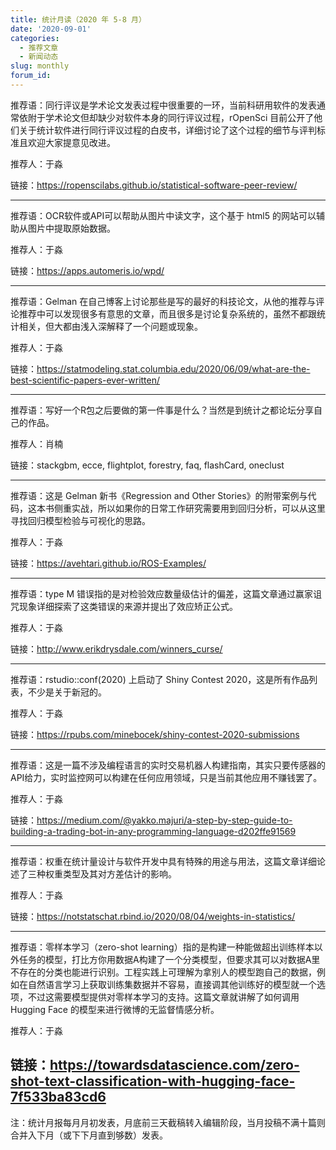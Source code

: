 ```yaml
---
title: 统计月读（2020 年 5-8 月）
date: '2020-09-01'
categories:
  - 推荐文章
  - 新闻动态
slug: monthly
forum_id: 
---
```


推荐语：同行评议是学术论文发表过程中很重要的一环，当前科研用软件的发表通常依附于学术论文但却缺少对软件本身的同行评议过程，rOpenSci 目前公开了他们关于统计软件进行同行评议过程的白皮书，详细讨论了这个过程的细节与评判标准且欢迎大家提意见改进。

推荐人：于淼

链接：https://ropenscilabs.github.io/statistical-software-peer-review/

---

推荐语：OCR软件或API可以帮助从图片中读文字，这个基于 html5 的网站可以辅助从图片中提取原始数据。

推荐人：于淼

链接：https://apps.automeris.io/wpd/

---
  
推荐语：Gelman 在自己博客上讨论那些是写的最好的科技论文，从他的推荐与评论推荐中可以发现很多有意思的文章，而且很多是讨论复杂系统的，虽然不都跟统计相关，但大都由浅入深解释了一个问题或现象。

推荐人：于淼

链接：https://statmodeling.stat.columbia.edu/2020/06/09/what-are-the-best-scientific-papers-ever-written/

---

推荐语：写好一个R包之后要做的第一件事是什么？当然是到统计之都论坛分享自己的作品。

推荐人：肖楠

链接：stackgbm, ecce, flightplot, forestry, faq, flashCard, oneclust

---

推荐语：这是 Gelman 新书《Regression and Other Stories》的附带案例与代码，这本书侧重实战，所以如果你的日常工作研究需要用到回归分析，可以从这里寻找回归模型检验与可视化的思路。

推荐人：于淼

链接：https://avehtari.github.io/ROS-Examples/

---

推荐语：type M 错误指的是对检验效应数量级估计的偏差，这篇文章通过赢家诅咒现象详细探索了这类错误的来源并提出了效应矫正公式。

推荐人：于淼

链接：http://www.erikdrysdale.com/winners_curse/

---

推荐语：rstudio::conf(2020) 上启动了 Shiny Contest 2020，这是所有作品列表，不少是关于新冠的。

推荐人：于淼

链接：https://rpubs.com/minebocek/shiny-contest-2020-submissions

---

推荐语：这是一篇不涉及编程语言的实时交易机器人构建指南，其实只要传感器的API给力，实时监控网可以构建在任何应用领域，只是当前其他应用不赚钱罢了。

推荐人：于淼

链接：https://medium.com/@yakko.majuri/a-step-by-step-guide-to-building-a-trading-bot-in-any-programming-language-d202ffe91569

---

推荐语：权重在统计量设计与软件开发中具有特殊的用途与用法，这篇文章详细论述了三种权重类型及其对方差估计的影响。

推荐人：于淼

链接：https://notstatschat.rbind.io/2020/08/04/weights-in-statistics/

---

推荐语：零样本学习（zero-shot learning）指的是构建一种能做超出训练样本以外任务的模型，打比方你用数据A构建了一个分类模型，但要求其可以对数据A里不存在的分类也能进行识别。工程实践上可理解为拿别人的模型跑自己的数据，例如在自然语言学习上获取训练集数据并不容易，直接调其他训练好的模型就一个选项，不过这需要模型提供对零样本学习的支持。这篇文章就讲解了如何调用 Hugging Face 的模型来进行微博的无监督情感分析。

推荐人：于淼

链接：https://towardsdatascience.com/zero-shot-text-classification-with-hugging-face-7f533ba83cd6
---
注：统计月报每月月初发表，月底前三天截稿转入编辑阶段，当月投稿不满十篇则合并入下月（或下下月直到够数）发表。
